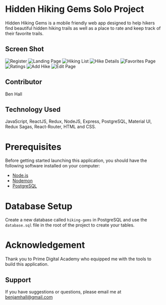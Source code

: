 # Hidden Hiking Gems Solo Project

Hidden Hiking Gems is a mobile friendly web app designed to help hikers find beautiful hidden hiking trails as well as a place to rate and keep track of their favorite trails.

## Screen Shot
 
![Register](/public/images/Register.png)
![Landing Page](/public/images/LandingPage.png)
![Hiking List](/public/images/HikingList.png)
![Hike Details](/public/images/Details.png)
![Favorites Page](/public/images/Favorite.png)
![Ratings](/public/images/Ratings.png)
![Add Hike](/public/images/AddHike.png)
![Edit Page](/public/images/Edit.png)

## Contributor 
Ben Hall

## Technology Used
JavaScript, ReactJS, Redux, NodeJS, Express, PostgreSQL, Material UI, Redux Sagas, React-Router, HTML and CSS. 

# Prerequisites
Before getting started launching this application, you should have the following software installed on your computer: 
 
- [Node.js](https://nodejs.org/en/)
- [Nodemon](https://nodemon.io) 
- [PostgreSQL](https://www.postgresql.org)
 
# Database Setup
Create a new database called `hiking-gems` in PostgreSQL and use the `database.sql` file in the root of the project to create your tables.

# Acknowledgement
Thank you to Prime Digital Academy who equipped me with the tools to build this application.

## Support
If you have suggestions or questions, please email me at benjamhall@gmail.com

